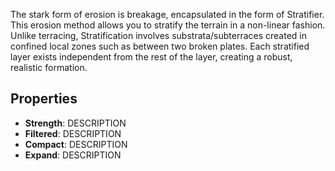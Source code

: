 
The stark form of erosion is breakage, encapsulated in the form of Stratifier. This erosion method allows you to stratify the terrain in a non-linear fashion. Unlike
terracing, Stratification involves substrata/subterraces created in confined local zones such as between two broken plates. Each stratified layer exists independent from
the rest of the layer, creating a robust, realistic formation.

## Properties

- **Strength**: DESCRIPTION
- **Filtered**: DESCRIPTION
- **Compact**: DESCRIPTION
- **Expand**: DESCRIPTION




